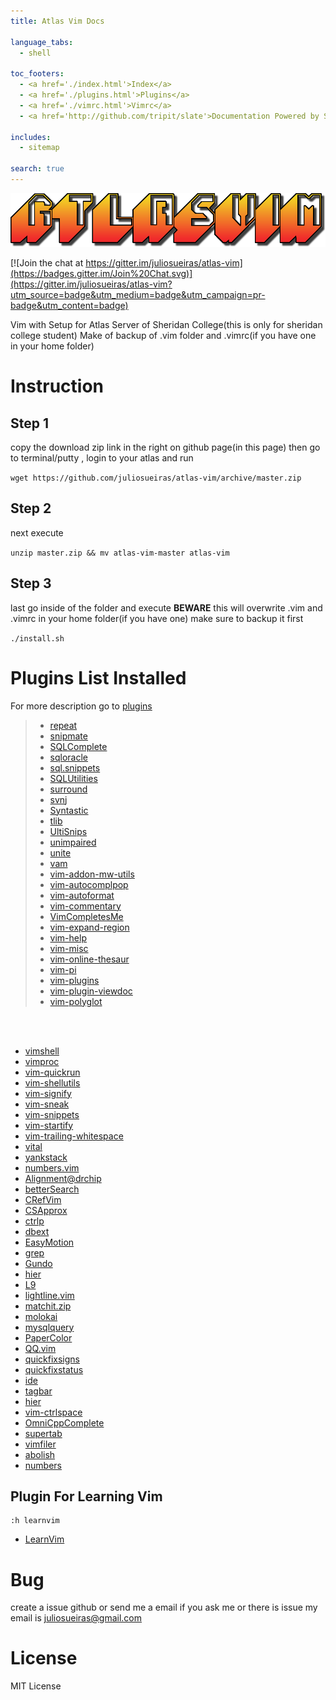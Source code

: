 ```yaml
---
title: Atlas Vim Docs

language_tabs:
  - shell

toc_footers:
  - <a href='./index.html'>Index</a>
  - <a href='./plugins.html'>Plugins</a>
  - <a href='./vimrc.html'>Vimrc</a>
  - <a href='http://github.com/tripit/slate'>Documentation Powered by Slate</a>

includes:
  - sitemap

search: true
---
```


![logo](https://raw.githubusercontent.com/juliosueiras/atlas-vim/master/img/logo.png)

[![Join the chat at https://gitter.im/juliosueiras/atlas-vim](https://badges.gitter.im/Join%20Chat.svg)](https://gitter.im/juliosueiras/atlas-vim?utm_source=badge&utm_medium=badge&utm_campaign=pr-badge&utm_content=badge)

Vim with Setup for Atlas Server of Sheridan College(this is only for sheridan college student)
Make of backup of .vim folder and .vimrc(if you have one in your home folder)

# Instruction

## Step 1
copy the download zip link in the right on github page(in this page)
then go to terminal/putty , login to your atlas and run

`wget https://github.com/juliosueiras/atlas-vim/archive/master.zip`

## Step 2
next execute

`unzip master.zip && mv atlas-vim-master atlas-vim`

## Step 3
last go inside of the folder and execute **BEWARE** this will overwrite .vim and .vimrc in your home folder(if you have one) make sure to backup it first

`./install.sh`
# Plugins List Installed
For more description go to [plugins](./plugins.html)

> - [repeat](https://github.com/garbas/vim-snipmate)
> - [snipmate](https://github.com/garbas/vim-snipmate)
> - [SQLComplete](http://www.vim.org/scripts/script.php?script_id=1572)
> - [sqloracle](http://www.vim.org/scripts/script.php?script_id=2371)
> - [sql.snippets](http://www.vim.org/scripts/script.php?script_id=4861)
> - [SQLUtilities](http://www.vim.org/scripts/script.php?script_id=492)
> - [surround](https://github.com/tpope/vim-surround)
> - [svnj](http://www.vim.org/scripts/script.php?script_id=4888)
> - [Syntastic](https://github.com/scrooloose/syntastic)
> - [tlib](http://www.vim.org/scripts/script.php?script_id=1863)
> - [UltiSnips](https://github.com/SirVer/ultisnips)
> - [unimpaired](https://github.com/tpope/vim-unimpaired)
> - [unite](https://github.com/Shougo/unite.vim)
> - [vam](https://github.com/MarcWeber/vim-addon-manager)
> - [vim-addon-mw-utils](http://www.vim.org/scripts/script.php?script_id=2940)
> - [vim-autocomplpop](https://github.com/othree/vim-autocomplpop)
> - [vim-autoformat](http://www.vim.org/scripts/script.php?script_id=4337)
> - [vim-commentary](https://github.com/tpope/vim-commentary)
> - [VimCompletesMe](https://github.com/ajh17/VimCompletesMe)
> - [vim-expand-region](https://github.com/terryma/vim-expand-region)
> - [vim-help](https://github.com/dahu/vim-help)
> - [vim-misc](https://github.com/xolox/vim-misc)
> - [vim-online-thesaur](https://github.com/beloglazov/vim-online-thesaurus)
> - [vim-pi](https://bitbucket.org/vimcommunity/vim-pi)
> - [vim-plugins](https://github.com/WolfgangMehner/vim-plugins)
> - [vim-plugin-viewdoc](https://github.com/powerman/vim-plugin-viewdoc)
> - [vim-polyglot](https://github.com/sheerun/vim-polyglot)

<br>
<br>

- [vimshell](https://github.com/Shougo/vimshell.vim)
- [vimproc](https://github.com/Shougo/vimproc.vim)
- [vim-quickrun](https://github.com/thinca/vim-quickrun)
- [vim-shellutils](https://github.com/b4b4r07/vim-shellutils)
- [vim-signify](https://github.com/mhinz/vim-signify)
- [vim-sneak](https://github.com/justinmk/vim-sneak)
- [vim-snippets](https://github.com/honza/vim-snippets)
- [vim-startify](https://github.com/mhinz/vim-startify)
- [vim-trailing-whitespace](https://github.com/bronson/vim-trailing-whitespace)
- [vital](https://github.com/vim-jp/vital.vim)
- [yankstack](https://github.com/maxbrunsfeld/vim-yankstack)
- [numbers.vim](https://github.com/myusuf3/numbers.vim)
- [Alignment@drchip](http://www.drchip.org/astronaut/vim/index.html)
- [betterSearch](http://www.vim.org/scripts/script.php?script_id=4241)
- [CRefVim](http://www.vim.org/scripts/script.php?script_id=614)
- [CSApprox](https://github.com/godlygeek/csapprox)
- [ctrlp](https://github.com/kien/ctrlp.vim)
- [dbext](http://www.vim.org/scripts/script.php?script_id=356)
- [EasyMotion](https://github.com/Lokaltog/vim-easymotion)
- [grep](https://github.com/yegappan/grep)
- [Gundo](https://bitbucket.org/sjl/gundo.vim)
- [hier](https://github.com/jceb/vim-hier)
- [L9](http://www.vim.org/scripts/script.php?script_id=3252)
- [lightline.vim](https://github.com/itchyny/lightline.vim)
- [matchit.zip](http://www.vim.org/scripts/script.php?script_id=39)
- [molokai](https://github.com/tomasr/molokai)
- [mysqlquery](http://www.vim.org/scripts/script.php?script_id=2081)
- [PaperColor](http://www.vim.org/scripts/script.php?script_id=5177)
- [QQ.vim](http://www.vim.org/scripts/script.php?script_id=5177)
- [quickfixsigns](http://www.vim.org/scripts/script.php?script_id=2584)
- [quickfixstatus](https://github.com/dannyob/quickfixstatus)
- [ide](https://github.com/vim-scripts/ide)
- [tagbar](https://github.com/majutsushi/tagbar)
- [hier](https://github.com/jceb/vim-hier)
- [vim-ctrlspace](https://github.com/szw/vim-ctrlspace)
- [OmniCppComplete](https://github.com/vim-scripts/OmniCppComplete)
- [supertab](https://github.com/ervandew/supertab)
- [vimfiler](https://github.com/Shougo/vimfiler.vim)
- [abolish](https://github.com/tpope/vim-abolish)
- [numbers](https://github.com/myusuf3/numbers.vim)






## Plugin For Learning Vim
```vim
:h learnvim
```
- [LearnVim](https://github.com/dahu/LearnVim) 

# Bug
create a issue github or send me a email if you ask me or there is issue
my email is juliosueiras@gmail.com


# License
MIT License
